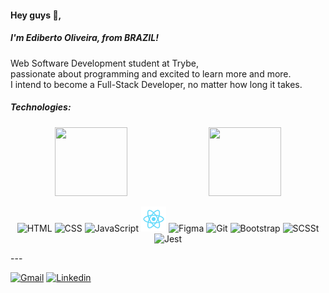 <h4 align="left">Hey guys 👋,
  <br/>
  <h5>I'm Ediberto Oliveira, from BRAZIL!</h5></h4>
<p align="left">
 Web Software Development student at Trybe,<br/>
passionate about programming and excited to learn more and more.<br/>
I intend to become a Full-Stack Developer, no matter how long it takes.</p>

##### Technologies:

<p align="center" width="100%">
    <img width="48%" height="110px" src="https://github-readme-stats.vercel.app/api/top-langs/?username=edibertooliveira&layout=compact&theme=dracula"> 
    <img width="48%" height="110px" src="https://github-readme-stats.vercel.app/api?username=edibertooliveira&layout=compact&theme=dracula"> 
</p>

<p align="center" width="100%">
  <span  class="d-flex">
    <img title="HTML" alt="HTML" height=40 src="https://www.w3.org/html/logo/downloads/HTML5_Badge_256.png">
    <img title="CSS" alt="CSS" height=40
      src="https://pngimage.net/wp-content/uploads/2018/05/css-png-4.png">
    <img title="JavaScript" alt="JavaScript" height=40
      src="https://upload.wikimedia.org/wikipedia/commons/thumb/9/99/Unofficial_JavaScript_logo_2.svg/600px-Unofficial_JavaScript_logo_2.svg.png">
    <img title="React" alt="React" height=40
      src="https://raw.githubusercontent.com/github/explore/80688e429a7d4ef2fca1e82350fe8e3517d3494d/topics/react/react.png">
    <img title="Figma" alt="Figma" height=40 src="https://www.vectorlogo.zone/logos/figma/figma-icon.svg">
    <img title="Git" alt="Git" height=40 src="https://git-scm.com/images/logos/downloads/Git-Icon-1788C.png">
    <img title="Bootstrap" alt="Bootstrap" height=40 src="https://themes.getbootstrap.com/wp-content/themes/bootstrap-marketplace/assets/images/elements/bootstrap-stack.png">
    <img title="SCSS" alt="SCSSt" height=40 src="https://sass-lang.com/assets/img/logos/logo-b6e1ef6e.svg">
    <img title="Jest" alt="Jest" height=40 src="https://jestjs.io/img/jest.png">
<!--     <img title="RTL" alt="React-testing-library" height=40 src="https://raw.githubusercontent.com/testing-library/dom-testing-library/master/other/octopus.png"> -->
  </span>
</p>
---

[![Gmail](https://img.icons8.com/color/48/000000/gmail.png)](mailto:edibertooliveira@aol.com)
[![Linkedin](https://img.icons8.com/color/48/000000/linkedin.png)](https://www.linkedin.com/in/edibertooliveira/)

